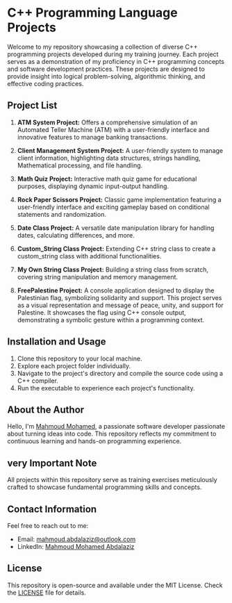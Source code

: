 # C++ Programming Language Projects

Welcome to my repository showcasing a collection of diverse C++ programming projects developed during my training journey. Each project serves as a demonstration of my proficiency in C++ programming concepts and software development practices. These projects are designed to provide insight into logical problem-solving, algorithmic thinking, and effective coding practices.

## Project List

1. **ATM System Project:** Offers a comprehensive simulation of an Automated Teller Machine (ATM) with a user-friendly interface and innovative features to manage banking transactions.
   
2. **Client Management System Project:** A user-friendly system to manage client information, highlighting data structures, strings handling, Mathematical processing, and file handling.
   
3. **Math Quiz Project:** Interactive math quiz game for educational purposes, displaying dynamic input-output handling.
   
4. **Rock Paper Scissors Project:** Classic game implementation featuring a user-friendly interface and exciting gameplay based on conditional statements and randomization.
   
5. **Date Class Project:** A versatile date manipulation library for handling dates, calculating differences, and more.
   
6. **Custom_String Class Project:** Extending C++ string class to create a custom_string class with additional functionalities.
    
7. **My Own String Class Project:** Building a string class from scratch, covering string manipulation and memory management.
    
8. **FreePalestine Project:**  A console application designed to display the Palestinian flag, symbolizing solidarity and support. This project serves as a visual representation and message of peace, unity, and support for Palestine. It showcases the flag using C++ console output, demonstrating a symbolic gesture within a programming context.

## Installation and Usage

1. Clone this repository to your local machine.
2. Explore each project folder individually.
3. Navigate to the project's directory and compile the source code using a C++ compiler.
4. Run the executable to experience each project's functionality.

## About the Author

Hello, I'm [Mahmoud Mohamed](https://www.linkedin.com/in/mahmoud-mohamed-abd/), a passionate software developer passionate about turning ideas into code. This repository reflects my commitment to continuous learning and hands-on programming experience.

## very Important Note

All projects within this repository serve as training exercises meticulously crafted to showcase fundamental programming skills and concepts.

## Contact Information

Feel free to reach out to me:
- Email: mahmoud.abdalaziz@outlook.com
- LinkedIn: [Mahmoud Mohamed Abdalaziz](https://www.linkedin.com/in/mahmoud-mohamed-abd/)

## License

This repository is open-source and available under the MIT License. Check the [LICENSE](LICENSE) file for details.
